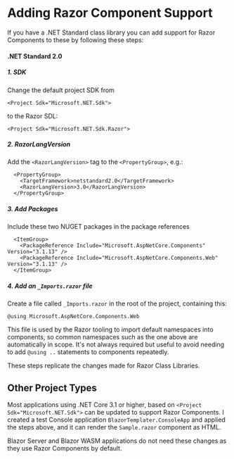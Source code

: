 # Adding Razor Component Support

If you have a .NET Standard class library you can add support for Razor Components to these by following these steps:

#### .NET Standard 2.0
##### 1. SDK
Change the default project SDK from 
```
<Project Sdk="Microsoft.NET.Sdk">
```
to the Razor SDL:
```
<Project Sdk="Microsoft.NET.Sdk.Razor">
```
##### 2. RazorLangVersion
Add the `<RazorLangVersion>` tag to the `<PropertyGroup>`, e.g.:
```
  <PropertyGroup>
    <TargetFramework>netstandard2.0</TargetFramework>
    <RazorLangVersion>3.0</RazorLangVersion>
  </PropertyGroup>
```
##### 3. Add Packages
Include these two NUGET packages in the package references
```
  <ItemGroup>
    <PackageReference Include="Microsoft.AspNetCore.Components" Version="3.1.13" />
    <PackageReference Include="Microsoft.AspNetCore.Components.Web" Version="3.1.13" />
  </ItemGroup>
```
##### 4. Add an `_Imports.razor` file
Create a file called `_Imports.razor` in the root of the project, containing this:
```
@using Microsoft.AspNetCore.Components.Web
```
This file is used by the Razor tooling to import default namespaces into components, so common namespaces such as the one above are automatically in scope. It's not always required but useful to avoid needing to add `@using ..` statements to components repeatedly.

These steps replicate the changes made for Razor Class Libraries.

## Other Project Types

Most applications using .NET Core 3.1 or higher, based on `<Project Sdk="Microsoft.NET.Sdk">` can be updated to support Razor Components. I created a test Console application `BlazorTemplater.ConsoleApp` and applied the steps above, and it can render the `Sample.razor` component as HTML.

Blazor Server and Blazor WASM applications do not need these changes as they use Razor Components by default.